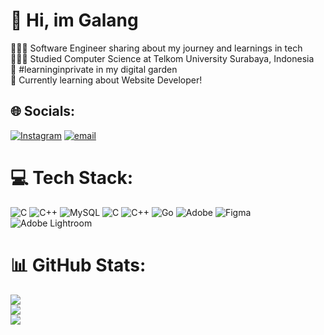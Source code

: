 # 👋 Hi, im Galang
👩🏻‍💻 Software Engineer sharing about my journey and learnings in tech  
👩🏻‍🎓 Studied Computer Science at Telkom University Surabaya, Indonesia  
🌷 #learninginprivate in my digital garden  
💭 Currently learning about Website Developer!  



## 🌐 Socials:
[![Instagram](https://img.shields.io/badge/Instagram-%23E4405F.svg?logo=Instagram&logoColor=white)](https://instagram.com/galang_herjuno) [![email](https://img.shields.io/badge/Email-D14836?logo=gmail&logoColor=white)](mailto:Galangh969@gmail.com) 

# 💻 Tech Stack:
![C](https://img.shields.io/badge/c-%2300599C.svg?style=flat&logo=c&logoColor=white) ![C++](https://img.shields.io/badge/c++-%2300599C.svg?style=flat&logo=c%2B%2B&logoColor=white) ![MySQL](https://img.shields.io/badge/mysql-4479A1.svg?style=flat&logo=mysql&logoColor=white) ![C](https://img.shields.io/badge/c-%2300599C.svg?style=flat&logo=c&logoColor=white) ![C++](https://img.shields.io/badge/c++-%2300599C.svg?style=flat&logo=c%2B%2B&logoColor=white) ![Go](https://img.shields.io/badge/go-%2300ADD8.svg?style=flat&logo=go&logoColor=white) ![Adobe](https://img.shields.io/badge/adobe-%23FF0000.svg?style=flat&logo=adobe&logoColor=white) ![Figma](https://img.shields.io/badge/figma-%23F24E1E.svg?style=flat&logo=figma&logoColor=white) ![Adobe Lightroom](https://img.shields.io/badge/Adobe%20Lightroom-31A8FF.svg?style=flat&logo=Adobe%20Lightroom&logoColor=white)
# 📊 GitHub Stats:
![](https://github-readme-stats.vercel.app/api?username=galang-herjuno&theme=vue-dark&hide_border=true&include_all_commits=true&count_private=false)<br/>
![](https://nirzak-streak-stats.vercel.app/?user=galang-herjuno&theme=vue-dark&hide_border=true)<br/>
![](https://github-readme-stats.vercel.app/api/top-langs/?username=galang-herjuno&theme=vue-dark&hide_border=true&include_all_commits=true&count_private=false&layout=compact)

<!-- Proudly created with GPRM ( https://gprm.itsvg.in ) -->
